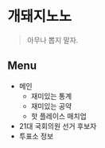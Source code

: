 # 개돼지노노

> 아무나 뽑지 말자.

## Menu

- 메인
  - 재미있는 통계
  - 재미있는 공약
  - 핫 플레이스 매치업
- 21대 국회의원 선거 후보자
- 투표소 정보